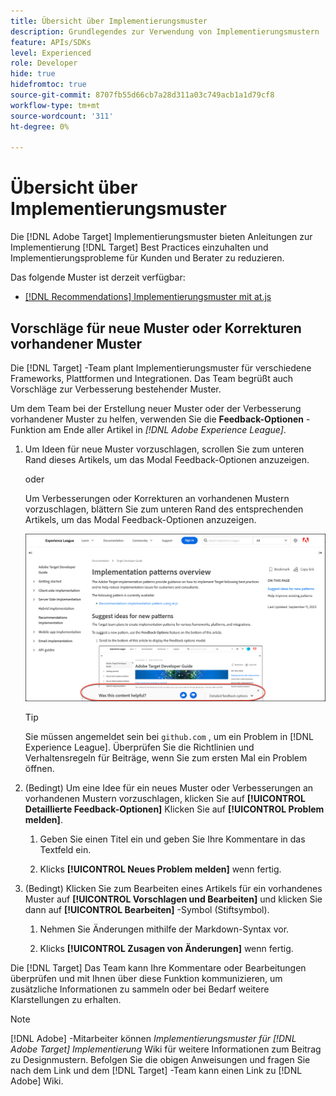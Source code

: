 ```yaml
---
title: Übersicht über Implementierungsmuster
description: Grundlegendes zur Verwendung von Implementierungsmustern
feature: APIs/SDKs
level: Experienced
role: Developer
hide: true
hidefromtoc: true
source-git-commit: 8707fb55d66cb7a28d311a03c749acb1a1d79cf8
workflow-type: tm+mt
source-wordcount: '311'
ht-degree: 0%

---
```


# Übersicht über Implementierungsmuster

Die [!DNL Adobe Target] Implementierungsmuster bieten Anleitungen zur Implementierung [!DNL Target] Best Practices einzuhalten und Implementierungsprobleme für Kunden und Berater zu reduzieren.

Das folgende Muster ist derzeit verfügbar:

* [[!DNL Recommendations] Implementierungsmuster mit at.js](/help/dev/patterns/recs-atjs/recs-implementation-pattern-atjs.md)

## Vorschläge für neue Muster oder Korrekturen vorhandener Muster

Die [!DNL Target] -Team plant Implementierungsmuster für verschiedene Frameworks, Plattformen und Integrationen. Das Team begrüßt auch Vorschläge zur Verbesserung bestehender Muster.

Um dem Team bei der Erstellung neuer Muster oder der Verbesserung vorhandener Muster zu helfen, verwenden Sie die **Feedback-Optionen** -Funktion am Ende aller Artikel in *[!DNL Adobe Experience League]*.

1. Um Ideen für neue Muster vorzuschlagen, scrollen Sie zum unteren Rand dieses Artikels, um das Modal Feedback-Optionen anzuzeigen.

   oder

   Um Verbesserungen oder Korrekturen an vorhandenen Mustern vorzuschlagen, blättern Sie zum unteren Rand des entsprechenden Artikels, um das Modal Feedback-Optionen anzuzeigen.

   ![Feedback-Optionsmodell in Experience League](/help/dev/patterns/assets/feedback-options.png)

   >[!TIP]
   >
   >Sie müssen angemeldet sein bei `github.com` , um ein Problem in [!DNL Experience League]. Überprüfen Sie die Richtlinien und Verhaltensregeln für Beiträge, wenn Sie zum ersten Mal ein Problem öffnen.

1. (Bedingt) Um eine Idee für ein neues Muster oder Verbesserungen an vorhandenen Mustern vorzuschlagen, klicken Sie auf **[!UICONTROL Detaillierte Feedback-Optionen]** Klicken Sie auf **[!UICONTROL Problem melden]**.

   1. Geben Sie einen Titel ein und geben Sie Ihre Kommentare in das Textfeld ein.

   1. Klicks **[!UICONTROL Neues Problem melden]** wenn fertig.

1. (Bedingt) Klicken Sie zum Bearbeiten eines Artikels für ein vorhandenes Muster auf **[!UICONTROL Vorschlagen und Bearbeiten]** und klicken Sie dann auf **[!UICONTROL Bearbeiten]** -Symbol (Stiftsymbol).

   1. Nehmen Sie Änderungen mithilfe der Markdown-Syntax vor.

   1. Klicks **[!UICONTROL Zusagen von Änderungen]** wenn fertig.

Die [!DNL Target] Das Team kann Ihre Kommentare oder Bearbeitungen überprüfen und mit Ihnen über diese Funktion kommunizieren, um zusätzliche Informationen zu sammeln oder bei Bedarf weitere Klarstellungen zu erhalten.

>[!NOTE]
>
>[!DNL Adobe] -Mitarbeiter können *Implementierungsmuster für [!DNL Adobe Target] Implementierung* Wiki für weitere Informationen zum Beitrag zu Designmustern. Befolgen Sie die obigen Anweisungen und fragen Sie nach dem Link und dem [!DNL Target] -Team kann einen Link zu [!DNL Adobe] Wiki.














